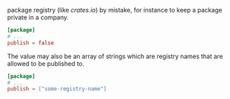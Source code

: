 package registry (like *crates.io*) by mistake, for instance to keep a package
private in a company.

```toml
[package]
# ...
publish = false
```

The value may also be an array of strings which are registry names that are
allowed to be published to.

```toml
[package]
# ...
publish = ["some-registry-name"]
```